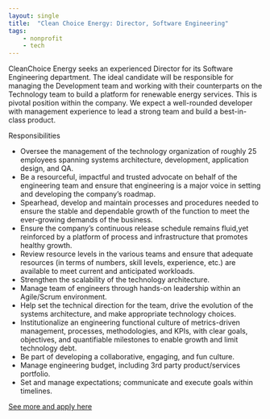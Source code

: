 ```yaml
---
layout: single
title:  "Clean Choice Energy: Director, Software Engineering"
tags: 
    - nonprofit
    - tech
---
```


CleanChoice Energy seeks an experienced Director for its Software Engineering department. The ideal candidate will be responsible for managing the Development team and working with their counterparts on the Technology team to build a platform for renewable energy services. This is pivotal position within the company. We expect a well-rounded developer with management experience to lead a strong team and build a best-in-class product.

Responsibilities
* Oversee the management of the technology organization of roughly 25 employees spanning systems architecture, development, application design, and QA.
* Be a resourceful, impactful and trusted advocate on behalf of the engineering team and ensure that engineering is a major voice in setting and developing the company’s roadmap.
* Spearhead, develop and maintain processes and procedures needed to ensure the stable and dependable growth of the function to meet the ever-growing demands of the business.
* Ensure the company’s continuous release schedule remains fluid,yet reinforced by a platform of process and infrastructure that promotes healthy growth.
* Review resource levels in the various teams and ensure that adequate resources (in terms of numbers, skill levels, experience, etc.) are available to meet current and anticipated workloads.
* Strengthen the scalability of the technology architecture.
* Manage team of engineers through hands-on leadership within an Agile/Scrum environment.
* Help set the technical direction for the team, drive the evolution of the systems architecture, and make appropriate technology choices.
* Institutionalize an engineering functional culture of metrics-driven management, processes, methodologies, and KPIs, with clear goals, objectives, and quantifiable milestones to enable growth and limit technology debt.
* Be part of developing a collaborative, engaging, and fun culture.
* Manage engineering budget, including 3rd party product/services portfolio.
* Set and manage expectations; communicate and execute goals within timelines.

[See more and apply here](https://cleanchoiceenergy.applytojob.com/apply/niEvPBsal6/Director-Software-Engineering?referrer=201806052013533HOUKVBHKMGL74XI)
